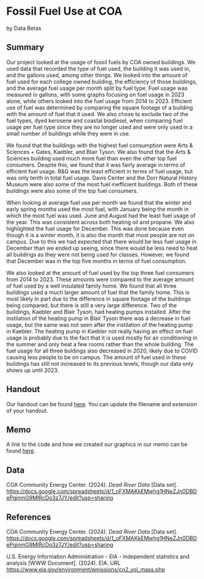 Fossil Fuel Use at COA
================
by Data Betas

## Summary

Our project looked at the usage of fossil fuels by COA owned buildings. We used data that recorded 
the type of fuel used, the building it was used in, and the gallons used, among other things. We
looked into the amount of fuel used for each college owned building, the efficiency of those buildings,
and the average fuel usage per month split by fuel type. Fuel usage was measured in gallons, with some 
graphs focusing on fuel usage in 2023 alone, while others looked into the fuel usage from 2014 to 2023.
Efficient use of fuel was determined by comparing the square footage of a building with the amount of
fuel that it used. We also chose to exclude two of the fuel types, dyed kerosene and coastal biodiesel,
when comparing fuel usage per fuel type since they are no longer used and were only used in a small
number of buildings while they were in use.

We found that the buildings with the highest fuel consumption were Arts & Sciences + Gates, Kaebler, 
and Blair Tyson. We also found that the Arts & Sciences building used much more fuel than even the other 
top fuel consumers. Despite this, we found that it was fairly average in terms of efficient fuel usage.
B&G was the least efficient in terms of fuel usage, but was only tenth in total fuel usage. Davis Center
and the Dorr Natural History Museum were also some of the most fuel inefficient buildings. Both of these
buildings were also some of the top fuel consumers.

When looking at average fuel use per month we found that the winter and early spring months used the most fuel,
with January being the month in which the most fuel was used. June and August had the least fuel usage of
the year. This was consistent across both heating oil and propane. We also highlighted the fuel usage for 
December. This was done because even though it is a winter month, it is also the month that most people are
not on campus. Due to this we had expected that there would be less fuel usage in December than we ended up
seeing, since there would be less need to heat all buildings as they were not being used for classes. However,
we found that December was in the top five months in terms of fuel consumption.

We also looked at the amount of fuel used by the top three fuel consumers from 2014 to 2023. These amounts were
compared to the average amount of fuel used by a well insulated family home. We found that all three buildings
used a much larger amount of fuel that the family home. This is most likely in part due to the difference in 
square footage of the buildings being compared, but there is still a very large difference. Two of the buildings,
Kaebler and Blair Tyson, had heating pumps installed. After the instilation of the heating pump in Blair Tyson there
was a decrease in fuel usage, but the same was not seen after the instilation of the heating pump in Kaebler. The
heating pump in Kaebler not really having an effect on fuel usage is probably due to the fact that it is used mostly
for air conditioning in the summer and only heat a few rooms rather than the whole building. The fuel usage for all 
three buldings also decreased in 2020, likely due to COVID causing less people to be on campus. The amount of fuel
used in these buildings has still not increased to its previous levels, though our data only shows up until 2023.

## Handout

Our handout can be found [here](data-betas-handout.pdf). You can update the filename and extension of your handout.

## Memo

A link to the code and how we created our graphics in our memo can be found [here](memo/memo.md).

## Data

COA Community Energy Center. (2024). _Dead River Data_ [Data set]. https://docs.google.com/spreadsheets/d/1_oFXMAKkEMwhg1HNeZJn0DBDePgjnmG9MIRcDo3z7JY/edit?usp=sharing

## References

COA Community Energy Center. (2024). _Dead River Data_ [Data set]. https://docs.google.com/spreadsheets/d/1_oFXMAKkEMwhg1HNeZJn0DBDePgjnmG9MIRcDo3z7JY/edit?usp=sharing

U.S. Energy Information Administration - EIA - independent statistics and analysis [WWW Document]. (2024). EIA. URL https://www.eia.gov/environment/emissions/co2_vol_mass.php 
